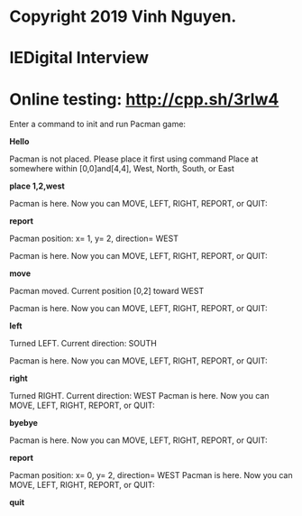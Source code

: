 # Copyright 2019 Vinh Nguyen.
# IEDigital Interview
# Online testing: http://cpp.sh/3rlw4
Enter a command to init and run Pacman game: 

**Hello**

Pacman is not placed. Please place it first using command Place at somewhere within [0,0]and[4,4], West, North, South, or East 

**place 1,2,west**

Pacman is here. Now you can MOVE, LEFT, RIGHT, REPORT, or QUIT: 

**report**

Pacman position: x= 1, y= 2, direction= WEST

Pacman is here. Now you can MOVE, LEFT, RIGHT, REPORT, or QUIT: 

**move**

Pacman moved. Current position [0,2] toward WEST

Pacman is here. Now you can MOVE, LEFT, RIGHT, REPORT, or QUIT:

**left**

Turned LEFT. Current direction: SOUTH

Pacman is here. Now you can MOVE, LEFT, RIGHT, REPORT, or QUIT: 

**right**

Turned RIGHT. Current direction: WEST
Pacman is here. Now you can MOVE, LEFT, RIGHT, REPORT, or QUIT: 

**byebye**

Pacman is here. Now you can MOVE, LEFT, RIGHT, REPORT, or QUIT: 

**report**

Pacman position: x= 0, y= 2, direction= WEST 
Pacman is here. Now you can MOVE, LEFT, RIGHT, REPORT, or QUIT:  

**quit**
